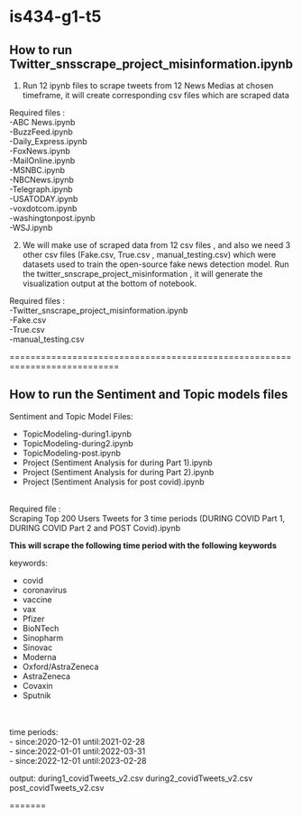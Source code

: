 # is434-g1-t5

## How to run Twitter_snsscrape_project_misinformation.ipynb

1. Run 12 ipynb files to scrape tweets from 12 News Medias at chosen timeframe, it will create corresponding csv files which are scraped data <br />

Required files : <br />
-ABC News.ipynb <br />
-BuzzFeed.ipynb <br />
-Daily_Express.ipynb <br />
-FoxNews.ipynb <br />
-MailOnline.ipynb <br />
-MSNBC.ipynb <br />
-NBCNews.ipynb <br />
-Telegraph.ipynb <br />
-USATODAY.ipynb <br />
-voxdotcom.ipynb <br />
-washingtonpost.ipynb <br />
-WSJ.ipynb

2. We will make use of scraped data from 12 csv files , and also we need 3 other csv files (Fake.csv, True.csv , manual_testing.csv) which were datasets used to train the open-source fake news detection model. Run the twitter_snscrape_project_misinformation , it will generate the visualization output at the bottom of notebook. <br />

Required files : <br />
-Twitter_snscrape_project_misinformation.ipynb <br />
-Fake.csv <br />
-True.csv <br />
-manual_testing.csv <br />


===========================================================================

## How to run the Sentiment and Topic models files<br>
Sentiment and Topic Model Files: <br>
- TopicModeling-during1.ipynb
- TopicModeling-during2.ipynb
- TopicModeling-post.ipynb
- Project (Sentiment Analysis for during Part 1).ipynb
- Project (Sentiment Analysis for during Part 2).ipynb
- Project (Sentiment Analysis for post covid).ipynb

<br>
Required file : <br />
Scraping Top 200 Users Tweets for 3 time periods (DURING COVID Part 1, DURING COVID Part 2 and POST Covid).ipynb

<b> This will scrape the following time period with the following keywords </b> <br>

keywords: <br>
- covid <br>
- coronavirus <br>
- vaccine <br>
- vax <br>
- Pfizer <br>
- BioNTech <br>
- Sinopharm <br>
- Sinovac <br>
- Moderna <br>
- Oxford/AstraZeneca <br>
- AstraZeneca <br>
- Covaxin <br>
- Sputnik <br>
<br>
<br>
time periods: <br>
- since:2020-12-01 until:2021-02-28 <br>
- since:2022-01-01 until:2022-03-31 <br>
- since:2022-12-01 until:2023-02-28 <br>


output:
during1_covidTweets_v2.csv
during2_covidTweets_v2.csv
post_covidTweets_v2.csv

=======
